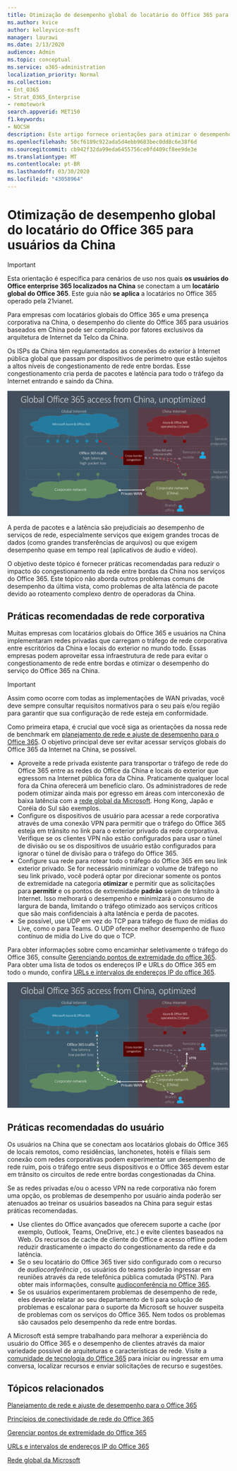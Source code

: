 ```yaml
---
title: Otimização de desempenho global do locatário do Office 365 para usuários da China
ms.author: kvice
author: kelleyvice-msft
manager: laurawi
ms.date: 2/13/2020
audience: Admin
ms.topic: conceptual
ms.service: o365-administration
localization_priority: Normal
ms.collection:
- Ent_O365
- Strat_O365_Enterprise
- remotework
search.appverid: MET150
f1.keywords:
- NOCSH
description: Este artigo fornece orientações para otimizar o desempenho da rede para usuários da China de locatários globais do Office 365.
ms.openlocfilehash: 50cf6189c922ada5d4ebb9683bec0dd8c6e38f6d
ms.sourcegitcommit: cb942f32da99eda6455756ce0fd409cf8ee9de3e
ms.translationtype: MT
ms.contentlocale: pt-BR
ms.lasthandoff: 03/30/2020
ms.locfileid: "43058964"
---
```

# <a name="office-365-global-tenant-performance-optimization-for-china-users"></a>Otimização de desempenho global do locatário do Office 365 para usuários da China

>[!IMPORTANT]
>Esta orientação é específica para cenários de uso nos quais **os usuários do Office enterprise 365 localizados na China** se conectam a um **locatário global do Office 365**. Este guia não **se aplica** a locatários no Office 365 operado pela 21vianet.

Para empresas com locatários globais do Office 365 e uma presença corporativa na China, o desempenho do cliente do Office 365 para usuários baseados em China pode ser complicado por fatores exclusivos da arquitetura de Internet da Telco da China.

Os ISPs da China têm regulamentados as conexões do exterior à Internet pública global que passam por dispositivos de perímetro que estão sujeitos a altos níveis de congestionamento de rede entre bordas. Esse congestionamento cria perda de pacotes e latência para todo o tráfego da Internet entrando e saindo da China.

![Tráfego do Office 365-não otimizado](media/O365-networking/China-O365-unoptimized.png)

A perda de pacotes e a latência são prejudiciais ao desempenho de serviços de rede, especialmente serviços que exigem grandes trocas de dados (como grandes transferências de arquivos) ou que exigem desempenho quase em tempo real (aplicativos de áudio e vídeo).

O objetivo deste tópico é fornecer práticas recomendadas para reduzir o impacto do congestionamento da rede entre bordas da China nos serviços do Office 365. Este tópico não aborda outros problemas comuns de desempenho da última vista, como problemas de alta latência de pacote devido ao roteamento complexo dentro de operadoras da China.

## <a name="corporate-network-best-practices"></a>Práticas recomendadas de rede corporativa

Muitas empresas com locatários globais do Office 365 e usuários na China implementaram redes privadas que carregam o tráfego de rede corporativa entre escritórios da China e locais do exterior no mundo todo. Essas empresas podem aproveitar essa infraestrutura de rede para evitar o congestionamento de rede entre bordas e otimizar o desempenho do serviço do Office 365 na China.

>[!IMPORTANT]
>Assim como ocorre com todas as implementações de WAN privadas, você deve sempre consultar requisitos normativos para o seu país e/ou região para garantir que sua configuração de rede esteja em conformidade.

Como primeira etapa, é crucial que você siga as orientações da nossa rede de benchmark em [planejamento de rede e ajuste de desempenho para o Office 365](https://aka.ms/tune). O objetivo principal deve ser evitar acessar serviços globais do Office 365 da Internet na China, se possível.

- Aproveite a rede privada existente para transportar o tráfego de rede do Office 365 entre as redes do Office da China e locais do exterior que egressom na Internet pública fora da China. Praticamente qualquer local fora da China oferecerá um benefício claro. Os administradores de rede podem otimizar ainda mais por egresso em áreas com interconexão de baixa latência com a [rede global da Microsoft](https://docs.microsoft.com/azure/networking/microsoft-global-network). Hong Kong, Japão e Coréia do Sul são exemplos.
- Configure os dispositivos de usuário para acessar a rede corporativa através de uma conexão VPN para permitir que o tráfego do Office 365 esteja em trânsito no link para o exterior privado da rede corporativa. Verifique se os clientes VPN não estão configurados para usar o túnel de divisão ou se os dispositivos de usuário estão configurados para ignorar o túnel de divisão para o tráfego do Office 365.
- Configure sua rede para rotear todo o tráfego do Office 365 em seu link exterior privado. Se for necessário minimizar o volume de tráfego no seu link privado, você poderá optar por direcionar somente os pontos de extremidade na categoria **otimizar** e permitir que as solicitações para **permitir** e os pontos de extremidade **padrão** sejam de trânsito à Internet. Isso melhorará o desempenho e minimizará o consumo de largura de banda, limitando o tráfego otimizado aos serviços críticos que são mais confidenciais à alta latência e perda de pacotes.
- Se possível, use UDP em vez do TCP para tráfego de fluxo de mídias do Live, como o para Teams. O UDP oferece melhor desempenho de fluxo contínuo de mídia do Live do que o TCP.

Para obter informações sobre como encaminhar seletivamente o tráfego do Office 365, consulte [Gerenciando pontos de extremidade do office 365](managing-office-365-endpoints.md). Para obter uma lista de todos os endereços IP e URLs do Office 365 em todo o mundo, confira [URLs e intervalos de endereços IP do office 365](urls-and-ip-address-ranges.md).

![Office 365 de tráfego otimizado](media/O365-networking/China-O365-optimized.png)

## <a name="user-best-practices"></a>Práticas recomendadas do usuário

Os usuários na China que se conectam aos locatários globais do Office 365 de locais remotos, como residências, lanchonetes, hotéis e filiais sem conexão com redes corporativas podem experimentar um desempenho de rede ruim, pois o tráfego entre seus dispositivos e o Office 365 devem estar em trânsito os circuitos de rede entre bordas congestionadas da China.

Se as redes privadas e/ou o acesso VPN na rede corporativa não forem uma opção, os problemas de desempenho por usuário ainda poderão ser atenuados ao treinar os usuários baseados na China para seguir estas práticas recomendadas.

- Use clientes do Office avançados que oferecem suporte a cache (por exemplo, Outlook, Teams, OneDrive, etc.) e evite clientes baseados na Web. Os recursos de cache de cliente do Office e acesso offline podem reduzir drasticamente o impacto do congestionamento da rede e da latência.
- Se o seu locatário do Office 365 tiver sido configurado com o recurso de _audioconferência_ , os usuários do teams poderão ingressar em reuniões através da rede telefônica pública comutada (PSTN). Para obter mais informações, consulte [audioconferência no Office 365](https://docs.microsoft.com/microsoftteams/audio-conferencing-in-office-365).
- Se os usuários experimentarem problemas de desempenho de rede, eles deverão relatar ao seu departamento de ti para solução de problemas e escalonar para o suporte da Microsoft se houver suspeita de problemas com os serviços do Office 365. Nem todos os problemas são causados pelo desempenho da rede entre bordas.

A Microsoft está sempre trabalhando para melhorar a experiência do usuário do Office 365 e o desempenho de clientes através da maior variedade possível de arquiteturas e características de rede. Visite a [comunidade de tecnologia do Office 365](https://techcommunity.microsoft.com/t5/office-365/bd-p/Office365General) para iniciar ou ingressar em uma conversa, localizar recursos e enviar solicitações de recurso e sugestões.

## <a name="related-topics"></a>Tópicos relacionados

[Planejamento de rede e ajuste de desempenho para o Office 365](https://aka.ms/tune)

[Princípios de conectividade de rede do Office 365](office-365-network-connectivity-principles.md)

[Gerenciar pontos de extremidade do Office 365](managing-office-365-endpoints.md)

[URLs e intervalos de endereços IP do Office 365](urls-and-ip-address-ranges.md)

[Rede global da Microsoft](https://docs.microsoft.com/azure/networking/microsoft-global-network)
